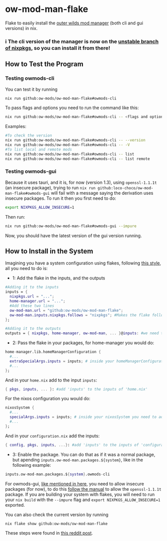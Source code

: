 # ow-mod-man-flake

Flake to easily install the [outer wilds mod manager](https://github.com/ow-mods/ow-mod-man) (both cli and gui versions) in nix.

### ℹ️ The cli version of the manager is now on the [unstable branch of nixpkgs](https://search.nixos.org/packages?channel=unstable&show=owmods-cli&from=0&size=50&sort=relevance&type=packages&query=owmods-cli), so you can install it from there!

## How to Test the Program

### Testing owmods-cli
You can test it by running
```sh
nix run github:ow-mods/ow-mod-man-flake#owmods-cli
```
To pass flags and options you need to run the command like this:
```sh
nix run github:ow-mods/ow-mod-man-flake#owmods-cli -- <flags and options>
```
Examples:
```sh
#To check the version
nix run github:ow-mods/ow-mod-man-flake#owmods-cli -- --version
nix run github:ow-mods/ow-mod-man-flake#owmods-cli -- -V
#To list local and remote mods
nix run github:ow-mods/ow-mod-man-flake#owmods-cli -- list
nix run github:ow-mods/ow-mod-man-flake#owmods-cli -- list remote
```

### Testing owmods-gui
Because it uses tauri, and it is, for now (version 1.3), using `openssl-1.1.1t` (an insecure package), trying to run `nix run github:loco-choco/ow-mod-man-flake#owmods-gui` will fail with a message saying the derivation uses insecure packages. To run it then you first need to do:

```sh
export NIXPKGS_ALLOW_INSECURE=1
```

Then run:
```sh
nix run github:ow-mods/ow-mod-man-flake#owmods-gui --impure
```

Now, you should have the latest version of the gui version running.

## How to Install in the System

Imagining you have a system configuration using flakes, following [this style](https://github.com/loco-choco/dotfiles), all you need to do is:

- 1: Add the flake in the inputs, and the outputs
```nix
#Adding it to the inputs
inputs = {
  nixpkgs.url = "...";
  home-manager.url = "...";
  #Add these two lines
  ow-mod-man.url = "github:ow-mods/ow-mod-man-flake";
  ow-mod-man.inputs.nixpkgs.follows = "nixpkgs"; #Makes the flake follow the package versions in your nixpkgs versions
};

#Adding it to the outputs
outputs = { nixpkgs, home-manager, ow-mod-man, ... }@inputs: #we need the '@inputs' part to allow us to use the flake more easily
```
- 2: Pass the flake in your packages, for home-manager you would do:
```nix
home-manager.lib.homeManagerConfiguration {
  #...
  extraSpecialArgs.inputs = inputs; # inside your homeManagerConfiguration you need to add this line
  #...
};
```
And in your `home.nix` add to the input `inputs`:
```nix
{ pkgs, inputs, ... }: #add 'inputs' to the inputs of 'home.nix'
```

For the nixos configuration you would do:
```nix
nixosSystem {
  #...
  specialArgs.inputs = inputs; # inside your nixosSystem you need to add this line
  #...
};
```

And in your `configuration.nix` add the inputs:
```nix
{ config, pkgs, inputs, ...}: #add 'inputs' to the inputs of 'configuration.nix'
```

- 3: Enable the package. You can do that as if it was a normal package, but apending `inputs.ow-mod-man.packages.${system}`, like in the following example:
```nix
inputs.ow-mod-man.packages.${system}.owmods-cli
```

For owmods-gui, [like mentioned in here](#testing-owmods-gui), you need to allow insecure packages (for now), to do this [follow the manual](https://nixos.org/manual/nixpkgs/stable/#sec-allow-insecure) to allow the `openssl-1.1.1t` package. 
If you are building your system with flakes, you will need to run your `nix build` with the `--impure` flag and `export NIXPKGS_ALLOW_INSECURE=1` exported.

You can also check the current version by running
```shell
nix flake show github:ow-mods/ow-mod-man-flake
```

These steps were found in [this reddit post](https://www.reddit.com/r/NixOS/comments/omti3t/how_to_install_a_flake_package/).
